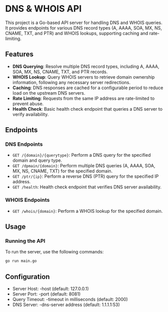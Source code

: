 # DNS & WHOIS API

This project is a Go-based API server for handling DNS and WHOIS queries. It provides endpoints for various DNS record types (A, AAAA, SOA, MX, NS, CNAME, TXT, and PTR) and WHOIS lookups, supporting caching and rate-limiting.

## Features

- **DNS Querying**: Resolve multiple DNS record types, including A, AAAA, SOA, MX, NS, CNAME, TXT, and PTR records.
- **WHOIS Lookup**: Query WHOIS servers to retrieve domain ownership information, following any necessary server redirections.
- **Caching**: DNS responses are cached for a configurable period to reduce load on the upstream DNS servers.
- **Rate Limiting**: Requests from the same IP address are rate-limited to prevent abuse.
- **Health Check**: Basic health check endpoint that queries a DNS server to verify availability.

## Endpoints

### DNS Endpoints

- `GET /{domain}/{querytype}`: Perform a DNS query for the specified domain and query type.
- `GET /dpmain/{domain}`: Perform multiple DNS queries (A, AAAA, SOA, MX, NS, CNAME, TXT) for the specified domain.
- `GET /ptr/{ip}`: Perform a reverse DNS (PTR) query for the specified IP address.
- `GET /health`: Health check endpoint that verifies DNS server availability.

### WHOIS Endpoints

- `GET /whois/{domain}`: Perform a WHOIS lookup for the specified domain.

## Usage

### Running the API

To run the server, use the following commands:

```bash
go run main.go
```


## Configuration

- Server Host: -host (default: 127.0.0.1)
- Server Port: -port (default: 8081)
- Query Timeout: -timeout in milliseconds (default: 2000)
- DNS Server: -dns-server address (default: 1.1.1.1:53)
